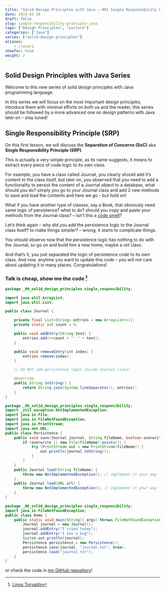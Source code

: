 ```yaml
---
title: "Solid Design Principles with Java – #01 Single Responsibility Principle (SRP)"
date: 2019-03-30
draft: false
slug: single-responsibility-principle-java
tags: ["Design Principles", "Lecture"]
categories: ["Java"]
series: ["solid-design-principles"]
aliases:
    - /java/1
showToc: true
weight: 2
---
```


## Solid Design Principles with Java Series
Welcome to this new series of solid design principles with Java programming language.

In this series we will focus on the most important design principles, introduce them with minimal efforts on both us
and the reader, this series should be followed by a more advanced one on design patterns with Java later on – stay
tuned!

## Single Responsibility Principle (SRP)

On this first lesson, we will discuss the **Separation of Concerns (SoC)** aka **Single Responsibility Principle (SRP)**.

This is actually a very simple principle, as its name suggests, it means to extract every piece of code logic to its
own class.

For example, you have a class called Journal, you clearly should add it’s content to the class itself, but later on, 
you observed that you need to add a functionality to persist the content of a Journal object to a database, what should
you do? simply you go to your Journal class and add 2 new methods to save and load the contents and here we go – but
hold on!

What if you have another type of classes, say a Book, that obviously need same logic of persistence? what to do?
should you copy and paste your methods from the Journal class? – isn’t this
a [code smell](https://en.wikipedia.org/wiki/Code_smell)?

Let’s think again – why did you add the persistence logic to the Journal class itself? to make things simpler?
– wrong, it starts to complicate things.

You should observe now that the persistence logic has nothing to do with the Journal, so go on and build him a new home,
maybe a util class.

And that’s it, you just separated the logic of persistence code to its own class. And now, anytime you want to update
this code – you will not care about updating it in many places. Congratulations!


### Talk is cheap, show me the code [^1]

```java
package _00_solid_design_principles.single_responsibility;

import java.util.ArrayList;
import java.util.List;

public class Journal {

    private final List<String> entries = new ArrayList<>();
    private static int count = 0;

    public void addEntry(String text) {
        entries.add(++count + ": " + text);
    }

    public void removeEntry(int index) {
        entries.remove(index);
    }

    // DO NOT add persistence logic inside Journal class! 

    @Override
    public String toString() {
        return String.join(System.lineSeparator(), entries);
    }
}
```


```java
package _00_solid_design_principles.single_responsibility;
import _util.exception.NotImplementedException;
import java.io.File;
import java.io.FileNotFoundException;
import java.io.PrintStream;
import java.net.URL;
public class Persistence {
    public void save(Journal journal, String fileName, boolean overwrite) throws FileNotFoundException {
        if (overwrite || new File(fileName).exists()) {
            try (PrintStream out = new PrintStream(fileName)) {
                out.println(journal.toString());
            }
        }
    }
    public Journal load(String fileName) {
        throw new NotImplementedException(); // implement it your way
    }
    public Journal load(URL url) {
        throw new NotImplementedException(); // implement it your way
    }
}
```


```java
package _00_solid_design_principles.single_responsibility;
import java.io.FileNotFoundException;
public class Demo {
    public static void main(String[] args) throws FileNotFoundException {
        Journal journal = new Journal();
        journal.addEntry("I cried today");
        journal.addEntry("I ate a bug");
        System.out.println(journal);
        Persistence persistence = new Persistence();
        persistence.save(journal, "journal.txt", true);
        persistence.load("journal.txt");
    }
}
```

or check the code in [my GitHub repository](https://github.com/mohnoor94/LearningDesignPatterns/tree/master/src/main/java/_00_solid_design_principles/single_responsibility)!






[^1]: [Linus Torvalds](https://www.goodreads.com/quotes/437173-talk-is-cheap-show-me-the-code)